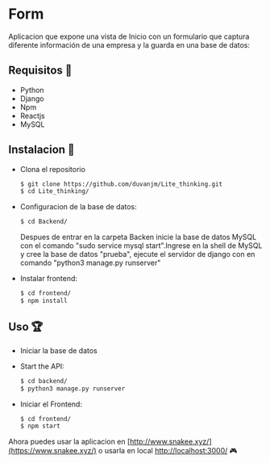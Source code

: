 # Form

Aplicacion que expone una vista de Inicio con un formulario que captura
diferente información de una empresa y la guarda en una base de datos:

## Requisitos :pencil:

- Python
- Django
- Npm
- Reactjs
- MySQL

## Instalacion :wrench:

- Clona el repositorio
   ```bash
   $ git clone https://github.com/duvanjm/Lite_thinking.git
   $ cd Lite_thinking/
   ```
- Configuracion de la base de datos:
   ```bash
   $ cd Backend/
   ```
   Despues de entrar en la carpeta Backen inicie la base de datos MySQL con el comando "sudo service mysql start".Ingrese en la shell de MySQL y cree la base de datos "prueba", ejecute el servidor de django con en comando "python3 manage.py runserver"

- Instalar frontend:

   ```bash
   $ cd frontend/
   $ npm install
   ```


## Uso :trophy:

- Iniciar la base de datos
- Start the API:

  ```bash
  $ cd backend/
  $ python3 manage.py runserver
  ```
- Iniciar el Frontend:

  ```bash
  $ cd frontend/
  $ npm start
  ```

Ahora puedes usar la aplicacion en [http://www.snakee.xyz/](https://www.snakee.xyz/) o usarla en local [http://localhost:3000/](http://5d529b571dd4.7e5652f1.hbtn-cod.io:3000/) :video_game:
